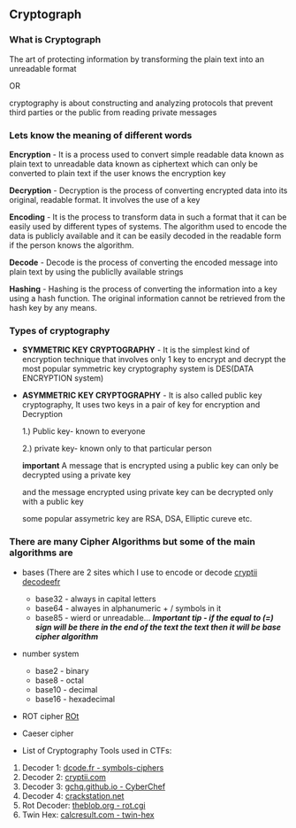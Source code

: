 ## Cryptograph

### What is Cryptograph

The art of protecting information by transforming the plain text into an unreadable format

OR

cryptography is about constructing and analyzing protocols that prevent third parties or the public from reading private messages

### Lets know the meaning of different words

**Encryption** - It is a process used to convert simple readable data known as plain text to unreadable data known as ciphertext which can only be converted to plain text if the user knows the encryption key

**Decryption** - Decryption is the process of converting encrypted data into its original, readable format. It involves the use of a key

**Encoding** - It is the process to transform data in such a format that it can be easily used by different types of systems. The algorithm used to encode the data is publicly available and it can be easily decoded in the readable form if the person knows the algorithm.

**Decode** - Decode is the process of converting the encoded message into plain text by using the publiclly available strings


**Hashing** - Hashing is the process of converting the information into a key using a hash function. The original information cannot be retrieved from the hash key by any means. 

### Types of cryptography

- **SYMMETRIC KEY CRYPTOGRAPHY** - It is the simplest kind of encryption technique that involves only 1 key to encrypt and decrypt
the most popular symmetric key cryptography system is DES(DATA ENCRYPTION system)

- **ASYMMETRIC KEY CRYPTOGRAPHY** - It is also called public key cryptography, It uses two keys in a pair of key for encryption and Decryption

    1.) Public key- known to everyone

    2.) private key- known only to that particular person

    ****important**** A message that is encrypted using a public key can only be decrypted using a private key
    
    and the message encrypted using private key can be decrypted only with a public key

    some popular assymetric key are RSA, DSA, Elliptic cureve etc.

### There are many Cipher Algorithms but some of the main algorithms are
-  bases (There are 2 sites which I use to encode or decode [cryptii](https://cryptii.com/) [decodeefr](https://www.dcode.fr/en)
      - base32 - always in capital letters
      - base64 - alwayes in alphanumeric + / symbols in it
      - base85 - wierd or unreadable...
***Important tip - if the equal to (=) sign will be there in the end of the text the text then it will be base cipher algorithm***

 - number system
   - base2  - binary
   - base8  - octal
   - base10  - decimal
   - base16  - hexadecimal
  
- ROT cipher [ROt](https://rot13.com/)
  
- Caeser cipher
- List of Cryptography Tools used in CTFs:

1. Decoder 1: [dcode.fr - symbols-ciphers](https://www.dcode.fr/symbols-ciphers)
2. Decoder 2: [cryptii.com](https://cryptii.com/)
3. Decoder 3: [gchq.github.io - CyberChef](https://gchq.github.io/CyberChef)
4. Decoder 4: [crackstation.net](https://crackstation.net/)
5. Rot Decoder: [theblob.org - rot.cgi](https://theblob.org/rot.cgi)
6. Twin Hex: [calcresult.com - twin-hex](https://www.calcresult.com/misc/cyphers/twin-hex.html)

